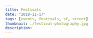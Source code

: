 ```yaml
---
title: Festivals
date: "2019-11-17"
tags: [events, festivals, sf, street]
thumbnail: ./festival-photography.jpg
description:
---
```

